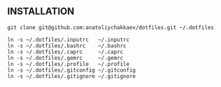 INSTALLATION
------------

    git clone git@github.com:anatoliychakkaev/dotfiles.git ~/.dotfiles
    
    ln -s ~/.dotfiles/.inputrc   ~/.inputrc
    ln -s ~/.dotfiles/.bashrc    ~/.bashrc
    ln -s ~/.dotfiles/.caprc     ~/.caprc
    ln -s ~/.dotfiles/.gemrc     ~/.gemrc
    ln -s ~/.dotfiles/.profile   ~/.profile
    ln -s ~/.dotfiles/.gitconfig ~/.gitconfig
    ln -s ~/.dotfiles/.gitignore ~/.gitignore
